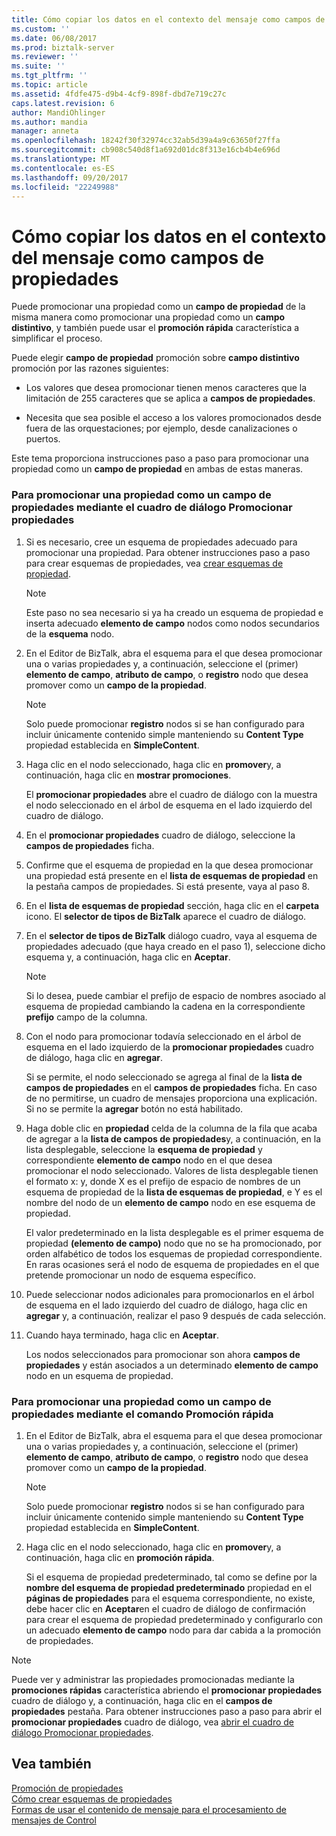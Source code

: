 ```yaml
---
title: Cómo copiar los datos en el contexto del mensaje como campos de propiedades | Documentos de Microsoft
ms.custom: ''
ms.date: 06/08/2017
ms.prod: biztalk-server
ms.reviewer: ''
ms.suite: ''
ms.tgt_pltfrm: ''
ms.topic: article
ms.assetid: 4fdfe475-d9b4-4cf9-898f-dbd7e719c27c
caps.latest.revision: 6
author: MandiOhlinger
ms.author: mandia
manager: anneta
ms.openlocfilehash: 18242f30f32974cc32ab5d39a4a9c63650f27ffa
ms.sourcegitcommit: cb908c540d8f1a692d01dc8f313e16cb4b4e696d
ms.translationtype: MT
ms.contentlocale: es-ES
ms.lasthandoff: 09/20/2017
ms.locfileid: "22249988"
---
```

# <a name="how-to-copy-data-to-the-message-context-as-property-fields"></a>Cómo copiar los datos en el contexto del mensaje como campos de propiedades
Puede promocionar una propiedad como un **campo de propiedad** de la misma manera como promocionar una propiedad como un **campo distintivo**, y también puede usar el **promoción rápida** característica a simplificar el proceso.  
  
 Puede elegir **campo de propiedad** promoción sobre **campo distintivo** promoción por las razones siguientes:  
  
-   Los valores que desea promocionar tienen menos caracteres que la limitación de 255 caracteres que se aplica a **campos de propiedades**.  
  
-   Necesita que sea posible el acceso a los valores promocionados desde fuera de las orquestaciones; por ejemplo, desde canalizaciones o puertos.  
  
 Este tema proporciona instrucciones paso a paso para promocionar una propiedad como un **campo de propiedad** en ambas de estas maneras.  
  
### <a name="to-promote-a-property-as-a-property-field-using-the-promote-properties-dialog-box"></a>Para promocionar una propiedad como un campo de propiedades mediante el cuadro de diálogo Promocionar propiedades  
  
1.  Si es necesario, cree un esquema de propiedades adecuado para promocionar una propiedad. Para obtener instrucciones paso a paso para crear esquemas de propiedades, vea [crear esquemas de propiedad](../core/how-to-create-property-schemas.md).  
  
    > [!NOTE]
    >  Este paso no sea necesario si ya ha creado un esquema de propiedad e inserta adecuado **elemento de campo** nodos como nodos secundarios de la **esquema** nodo.  
  
2.  En el Editor de BizTalk, abra el esquema para el que desea promocionar una o varias propiedades y, a continuación, seleccione el (primer) **elemento de campo**, **atributo de campo**, o **registro** nodo que desea promover como un **campo de la propiedad**.  
  
    > [!NOTE]
    >  Solo puede promocionar **registro** nodos si se han configurado para incluir únicamente contenido simple manteniendo su **Content Type** propiedad establecida en **SimpleContent**.  
  
3.  Haga clic en el nodo seleccionado, haga clic en **promover**y, a continuación, haga clic en **mostrar promociones**.  
  
     El **promocionar propiedades** abre el cuadro de diálogo con la muestra el nodo seleccionado en el árbol de esquema en el lado izquierdo del cuadro de diálogo.  
  
4.  En el **promocionar propiedades** cuadro de diálogo, seleccione la **campos de propiedades** ficha.  
  
5.  Confirme que el esquema de propiedad en la que desea promocionar una propiedad está presente en el **lista de esquemas de propiedad** en la pestaña campos de propiedades. Si está presente, vaya al paso 8.  
  
6.  En el **lista de esquemas de propiedad** sección, haga clic en el **carpeta** icono. El **selector de tipos de BizTalk** aparece el cuadro de diálogo.  
  
7.  En el **selector de tipos de BizTalk** diálogo cuadro, vaya al esquema de propiedades adecuado (que haya creado en el paso 1), seleccione dicho esquema y, a continuación, haga clic en **Aceptar**.  
  
    > [!NOTE]
    >  Si lo desea, puede cambiar el prefijo de espacio de nombres asociado al esquema de propiedad cambiando la cadena en la correspondiente **prefijo** campo de la columna.  
  
8.  Con el nodo para promocionar todavía seleccionado en el árbol de esquema en el lado izquierdo de la **promocionar propiedades** cuadro de diálogo, haga clic en **agregar**.  
  
     Si se permite, el nodo seleccionado se agrega al final de la **lista de campos de propiedades** en el **campos de propiedades** ficha. En caso de no permitirse, un cuadro de mensajes proporciona una explicación. Si no se permite la **agregar** botón no está habilitado.  
  
9. Haga doble clic en **propiedad** celda de la columna de la fila que acaba de agregar a la **lista de campos de propiedades**y, a continuación, en la lista desplegable, seleccione la **esquema de propiedad** y correspondiente **elemento de campo** nodo en el que desea promocionar el nodo seleccionado. Valores de lista desplegable tienen el formato x: y, donde X es el prefijo de espacio de nombres de un esquema de propiedad de la **lista de esquemas de propiedad**, e Y es el nombre del nodo de un **elemento de campo** nodo en ese esquema de propiedad.  
  
     El valor predeterminado en la lista desplegable es el primer esquema de propiedad **(elemento de campo)** nodo que no se ha promocionado, por orden alfabético de todos los esquemas de propiedad correspondiente. En raras ocasiones será el nodo de esquema de propiedades en el que pretende promocionar un nodo de esquema específico.  
  
10. Puede seleccionar nodos adicionales para promocionarlos en el árbol de esquema en el lado izquierdo del cuadro de diálogo, haga clic en **agregar** y, a continuación, realizar el paso 9 después de cada selección.  
  
11. Cuando haya terminado, haga clic en **Aceptar**.  
  
     Los nodos seleccionados para promocionar son ahora **campos de propiedades** y están asociados a un determinado **elemento de campo** nodo en un esquema de propiedad.  
  
### <a name="to-promote-a-property-as-a-property-field-using-the-quick-promotion-command"></a>Para promocionar una propiedad como un campo de propiedades mediante el comando Promoción rápida  
  
1.  En el Editor de BizTalk, abra el esquema para el que desea promocionar una o varias propiedades y, a continuación, seleccione el (primer) **elemento de campo**, **atributo de campo**, o **registro** nodo que desea promover como un **campo de la propiedad**.  
  
    > [!NOTE]
    >  Solo puede promocionar **registro** nodos si se han configurado para incluir únicamente contenido simple manteniendo su **Content Type** propiedad establecida en **SimpleContent**.  
  
2.  Haga clic en el nodo seleccionado, haga clic en **promover**y, a continuación, haga clic en **promoción rápida**.  
  
     Si el esquema de propiedad predeterminado, tal como se define por la **nombre del esquema de propiedad predeterminado** propiedad en el **páginas de propiedades** para el esquema correspondiente, no existe, debe hacer clic en **Aceptar**en el cuadro de diálogo de confirmación para crear el esquema de propiedad predeterminado y configurarlo con un adecuado **elemento de campo** nodo para dar cabida a la promoción de propiedades.  
  
> [!NOTE]
>  Puede ver y administrar las propiedades promocionadas mediante la **promociones rápidas** característica abriendo el **promocionar propiedades** cuadro de diálogo y, a continuación, haga clic en el **campos de propiedades** pestaña. Para obtener instrucciones paso a paso para abrir el **promocionar propiedades** cuadro de diálogo, vea [abrir el cuadro de diálogo Promocionar propiedades](../core/how-to-open-the-promote-properties-dialog-box.md).  
  
## <a name="see-also"></a>Vea también  
 [Promoción de propiedades](../core/promoting-properties.md)   
 [Cómo crear esquemas de propiedades](../core/how-to-create-property-schemas.md)   
 [Formas de usar el contenido de mensaje para el procesamiento de mensajes de Control](../core/ways-to-use-message-content-to-control-message-processing.md)